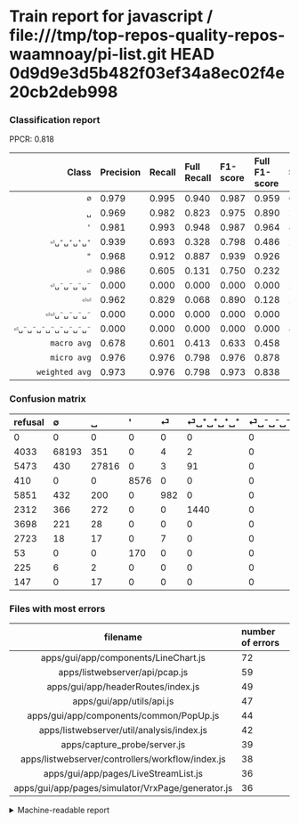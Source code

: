 # Train report for javascript / file:///tmp/top-repos-quality-repos-waamnoay/pi-list.git HEAD 0d9d9e3d5b482f03ef34a8ec02f4e20cb2deb998

### Classification report

PPCR: 0.818

| Class | Precision | Recall | Full Recall | F1-score | Full F1-score | Support | Full Support | PPCR |
|------:|:----------|:-------|:------------|:---------|:---------|:--------|:-------------|:-----|
| `∅` | 0.979| 0.995| 0.940| 0.987| 0.959| 68550| 72583| 0.944 |
| `␣` | 0.969| 0.982| 0.823| 0.975| 0.890| 28340| 33813| 0.838 |
| `'` | 0.981| 0.993| 0.948| 0.987| 0.964| 8634| 9044| 0.955 |
| `⏎␣⁺␣⁺␣⁺␣⁺` | 0.939| 0.693| 0.328| 0.798| 0.486| 2078| 4390| 0.473 |
| `"` | 0.968| 0.912| 0.887| 0.939| 0.926| 1926| 1979| 0.973 |
| `⏎` | 0.986| 0.605| 0.131| 0.750| 0.232| 1622| 7473| 0.217 |
| `⏎␣⁻␣⁻␣⁻␣⁻` | 0.000| 0.000| 0.000| 0.000| 0.000| 249| 3947| 0.063 |
| `⏎⏎` | 0.962| 0.829| 0.068| 0.890| 0.128| 245| 2968| 0.083 |
| `⏎⏎␣⁻␣⁻␣⁻␣⁻` | 0.000| 0.000| 0.000| 0.000| 0.000| 17| 164| 0.104 |
| `⏎␣⁻␣⁻␣⁻␣⁻␣⁻␣⁻␣⁻␣⁻` | 0.000| 0.000| 0.000| 0.000| 0.000| 8| 233| 0.034 |
| `macro avg` | 0.678| 0.601| 0.413| 0.633| 0.458| 111669| 136594| 0.818 |
| `micro avg` | 0.976| 0.976| 0.798| 0.976| 0.878| 111669| 136594| 0.818 |
| `weighted avg` | 0.973| 0.976| 0.798| 0.973| 0.838| 111669| 136594| 0.818 |

### Confusion matrix

|refusal|  ∅| ␣| '| ⏎| ⏎␣⁺␣⁺␣⁺␣⁺| ⏎␣⁻␣⁻␣⁻␣⁻| ⏎⏎| "| ⏎␣⁻␣⁻␣⁻␣⁻␣⁻␣⁻␣⁻␣⁻| ⏎⏎␣⁻␣⁻␣⁻␣⁻| 
|:---|:---|:---|:---|:---|:---|:---|:---|:---|:---|:---|
|0 |0 |0 |0 |0 |0 |0 |0 |0 |0 |0 |
|4033 |68193 |351 |0 |4 |2 |0 |0 |0 |0 |0 |
|5473 |430 |27816 |0 |3 |91 |0 |0 |0 |0 |0 |
|410 |0 |0 |8576 |0 |0 |0 |0 |58 |0 |0 |
|5851 |432 |200 |0 |982 |0 |0 |8 |0 |0 |0 |
|2312 |366 |272 |0 |0 |1440 |0 |0 |0 |0 |0 |
|3698 |221 |28 |0 |0 |0 |0 |0 |0 |0 |0 |
|2723 |18 |17 |0 |7 |0 |0 |203 |0 |0 |0 |
|53 |0 |0 |170 |0 |0 |0 |0 |1756 |0 |0 |
|225 |6 |2 |0 |0 |0 |0 |0 |0 |0 |0 |
|147 |0 |17 |0 |0 |0 |0 |0 |0 |0 |0 |

### Files with most errors

| filename | number of errors|
|:----:|:-----|
| apps/gui/app/components/LineChart.js | 72 |
| apps/listwebserver/api/pcap.js | 59 |
| apps/gui/app/headerRoutes/index.js | 49 |
| apps/gui/app/utils/api.js | 47 |
| apps/gui/app/components/common/PopUp.js | 44 |
| apps/listwebserver/util/analysis/index.js | 42 |
| apps/capture_probe/server.js | 39 |
| apps/listwebserver/controllers/workflow/index.js | 38 |
| apps/gui/app/pages/LiveStreamList.js | 36 |
| apps/gui/app/pages/simulator/VrxPage/generator.js | 36 |

<details>
    <summary>Machine-readable report</summary>
```json
{
  "cl_report": {"\"": {"f1-score": 0.9390374331550801, "precision": 0.9680264608599779, "recall": 0.9117341640706127, "support": 1926}, "\u0027": {"f1-score": 0.9868814729574222, "precision": 0.9805625428767436, "recall": 0.9932823720176048, "support": 8634}, "macro avg": {"f1-score": 0.6326047899189826, "precision": 0.6783906288758162, "recall": 0.6008289734298641, "support": 111669}, "micro avg": {"f1-score": 0.9757945356365688, "precision": 0.9757945356365688, "recall": 0.9757945356365688, "support": 111669}, "weighted avg": {"f1-score": 0.9734391812478719, "precision": 0.9732536257598526, "recall": 0.9757945356365688, "support": 111669}, "\u2205": {"f1-score": 0.986759854141344, "precision": 0.9788562569976746, "recall": 0.9947921225382932, "support": 68550}, "\u23ce": {"f1-score": 0.7501909854851032, "precision": 0.9859437751004017, "recall": 0.6054254007398274, "support": 1622}, "\u23ce\u23ce": {"f1-score": 0.8903508771929824, "precision": 0.9620853080568721, "recall": 0.8285714285714286, "support": 245}, "\u23ce\u23ce\u2423\u207b\u2423\u207b\u2423\u207b\u2423\u207b": {"f1-score": 0.0, "precision": 0.0, "recall": 0.0, "support": 17}, "\u23ce\u2423\u207a\u2423\u207a\u2423\u207a\u2423\u207a": {"f1-score": 0.7975630019385211, "precision": 0.9393346379647749, "recall": 0.6929740134744947, "support": 2078}, "\u23ce\u2423\u207b\u2423\u207b\u2423\u207b\u2423\u207b": {"f1-score": 0.0, "precision": 0.0, "recall": 0.0, "support": 249}, "\u23ce\u2423\u207b\u2423\u207b\u2423\u207b\u2423\u207b\u2423\u207b\u2423\u207b\u2423\u207b\u2423\u207b": {"f1-score": 0.0, "precision": 0.0, "recall": 0.0, "support": 8}, "\u2423": {"f1-score": 0.9752642743193731, "precision": 0.9690973069017176, "recall": 0.9815102328863797, "support": 28340}},
  "cl_report_full": {"\"": {"f1-score": 0.925916161349855, "precision": 0.9680264608599779, "recall": 0.8873168266801414, "support": 1979}, "\u0027": {"f1-score": 0.9641371557054526, "precision": 0.9805625428767436, "recall": 0.9482529854046882, "support": 9044}, "macro avg": {"f1-score": 0.45845788398339254, "precision": 0.6783906288758162, "recall": 0.4125550355014428, "support": 136594}, "micro avg": {"f1-score": 0.877827142989491, "precision": 0.9757945356365688, "recall": 0.7977363573802656, "support": 136594}, "weighted avg": {"f1-score": 0.8381023612497656, "precision": 0.9440198620001803, "recall": 0.7977363573802656, "support": 136594}, "\u2205": {"f1-score": 0.9587835415363201, "precision": 0.9788562569976746, "recall": 0.9395175178760867, "support": 72583}, "\u23ce": {"f1-score": 0.2319045932223403, "precision": 0.9859437751004017, "recall": 0.13140639636023016, "support": 7473}, "\u23ce\u23ce": {"f1-score": 0.1277131173324945, "precision": 0.9620853080568721, "recall": 0.06839622641509434, "support": 2968}, "\u23ce\u23ce\u2423\u207b\u2423\u207b\u2423\u207b\u2423\u207b": {"f1-score": 0.0, "precision": 0.0, "recall": 0.0, "support": 164}, "\u23ce\u2423\u207a\u2423\u207a\u2423\u207a\u2423\u207a": {"f1-score": 0.4862400810400134, "precision": 0.9393346379647749, "recall": 0.32801822323462415, "support": 4390}, "\u23ce\u2423\u207b\u2423\u207b\u2423\u207b\u2423\u207b": {"f1-score": 0.0, "precision": 0.0, "recall": 0.0, "support": 3947}, "\u23ce\u2423\u207b\u2423\u207b\u2423\u207b\u2423\u207b\u2423\u207b\u2423\u207b\u2423\u207b\u2423\u207b": {"f1-score": 0.0, "precision": 0.0, "recall": 0.0, "support": 233}, "\u2423": {"f1-score": 0.8898841896474503, "precision": 0.9690973069017176, "recall": 0.8226421790435632, "support": 33813}},
  "ppcr": 0.8175249278884871
}
```
</details>
